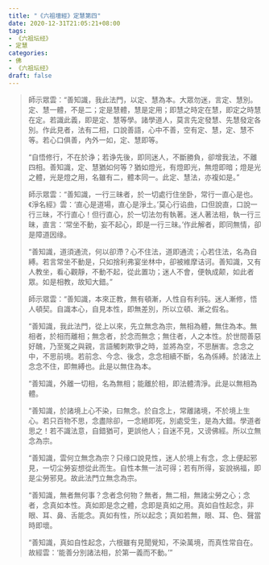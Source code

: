 ```yaml
---
title: "《六祖壇經》定慧第四"
date: 2020-12-31T21:05:21+08:00
tags: 
- 《六祖坛经》
- 定慧
categories: 
- 佛
- 《六祖坛经》
draft: false
---
```


> 師示眾雲：“善知識，我此法門，以定、慧為本。大眾勿迷，言定、慧別。定、慧一體，不是二；定是慧體，慧是定用；即慧之時定在慧，即定之時慧在定。若識此義，即是定、慧等學。諸學道人，莫言先定發慧、先慧發定各別。作此見者，法有二相，口說善語，心中不善，空有定、慧，定、慧不等。若心口俱善，內外一如，定、慧即等。
>
> “自悟修行，不在於诤；若诤先後，即同迷人，不斷勝負，卻增我法，不離四相。善知識，定、慧猶如何等？猶如燈光，有燈即光，無燈即暗；燈是光之體，光是燈之用，名雖有二，體本同一。此定、慧法，亦複如是。”
>
> 師示眾雲：“善知識，一行三昧者，於一切處行住坐卧，常行一直心是也。《淨名經》雲：‘直心是道場，直心是淨土。’莫心行谄曲，口但說直，口說一行三昧，不行直心！但行直心，於一切法勿有執著。迷人著法相，執一行三昧，直言：‘常坐不動，妄不起心，即是一行三昧。’作此解者，即同無情，卻是障道因缘。
>
> “善知識，道須通流，何以卻滯？心不住法，道即通流；心若住法，名為自縛。若言常坐不動是，只如捨利弗宴坐林中，卻被維摩诘诃。善知識，又有人教坐，看心觀靜，不動不起，從此置功；迷人不會，便執成颠，如此者眾。如是相教，故知大錯。”
>
> 師示眾雲：“善知識，本來正教，無有頓漸，人性自有利钝。迷人漸修，悟人頓契。自識本心，自見本性，即無差別，所以立頓、漸之假名。
>
> “善知識，我此法門，從上以來，先立無念為宗，無相為體，無住為本。無相者，於相而離相；無念者，於念而無念；無住者，人之本性。於世間善惡好醜，乃至冤之與親，言語觸刺欺爭之時，並將為空，不思酬害。念念之中，不思前境。若前念、今念、後念，念念相續不斷，名為係縛。於諸法上念念不住，即無縛也。此是以無住為本。
>
> “善知識，外離一切相，名為無相；能離於相，即法體清淨。此是以無相為體。
>
> “善知識，於諸境上心不染，曰無念。於自念上，常離諸境，不於境上生心。若只百物不思，念盡除卻，一念絕即死，別處受生，是為大錯。學道者思之！若不識法意，自錯猶可，更誤他人；自迷不見，又谤佛經。所以立無念為宗。
>
> “善知識，雲何立無念為宗？只缘口說見性，迷人於境上有念，念上便起邪見，一切尘勞妄想從此而生。自性本無一法可得；若有所得，妄說祸福，即是尘勞邪見。故此法門立無念為宗。
>
> “善知識，無者無何事？念者念何物？無者，無二相，無諸尘勞之心；念者，念真如本性。真如即是念之體，念即是真如之用。真如自性起念，非眼、耳、鼻、舌能念。真如有性，所以起念；真如若無，眼、耳、色、聲當時即壞。
>
> “善知識，真如自性起念，六根雖有見聞覺知，不染萬境，而真性常自在。故經雲：‘能善分別諸法相，於第一義而不動。’”